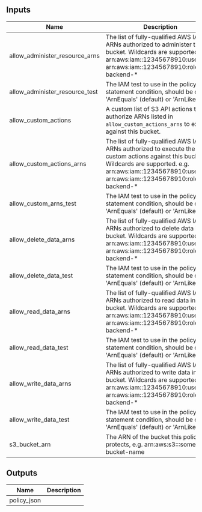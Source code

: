 
## Inputs

| Name | Description | Type | Default | Required |
|------|-------------|:----:|:-----:|:-----:|
| allow_administer_resource_arns | The list of fully-qualified AWS IAM ARNs authorized to administer this bucket. Wildcards are supported. e.g. arn:aws:iam::12345678910:user/ci or arn:aws:iam::12345678910:role/app-backend-* | list | `<list>` | no |
| allow_administer_resource_test | The IAM test to use in the policy statement condition, should be one of 'ArnEquals' (default) or 'ArnLike' | string | `ArnEquals` | no |
| allow_custom_actions | A custom list of S3 API actions to authorize ARNs listed in `allow_custom_actions_arns` to execute against this bucket. | list | `<list>` | no |
| allow_custom_actions_arns | The list of fully-qualified AWS IAM ARNs authorized to execute the custom actions against this bucket. Wildcards are supported. e.g. arn:aws:iam::12345678910:user/ci or arn:aws:iam::12345678910:role/app-backend-* | list | `<list>` | no |
| allow_custom_arns_test | The IAM test to use in the policy statement condition, should be one of 'ArnEquals' (default) or 'ArnLike' | string | `ArnEquals` | no |
| allow_delete_data_arns | The list of fully-qualified AWS IAM ARNs authorized to delete data in this bucket. Wildcards are supported. e.g. arn:aws:iam::12345678910:user/ci or arn:aws:iam::12345678910:role/app-backend-* | list | `<list>` | no |
| allow_delete_data_test | The IAM test to use in the policy statement condition, should be one of 'ArnEquals' (default) or 'ArnLike' | string | `ArnEquals` | no |
| allow_read_data_arns | The list of fully-qualified AWS IAM ARNs authorized to read data in this bucket. Wildcards are supported. e.g. arn:aws:iam::12345678910:user/ci or arn:aws:iam::12345678910:role/app-backend-* | list | `<list>` | no |
| allow_read_data_test | The IAM test to use in the policy statement condition, should be one of 'ArnEquals' (default) or 'ArnLike' | string | `ArnEquals` | no |
| allow_write_data_arns | The list of fully-qualified AWS IAM ARNs authorized to write data in this bucket. Wildcards are supported. e.g. arn:aws:iam::12345678910:user/ci or arn:aws:iam::12345678910:role/app-backend-* | list | `<list>` | no |
| allow_write_data_test | The IAM test to use in the policy statement condition, should be one of 'ArnEquals' (default) or 'ArnLike' | string | `ArnEquals` | no |
| s3_bucket_arn | The ARN of the bucket this policy protects, e.g. arn:aws:s3:::some-bucket-name | string | - | yes |

## Outputs

| Name | Description |
|------|-------------|
| policy_json |  |

